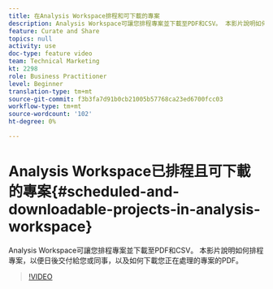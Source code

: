 ```yaml
---
title: 在Analysis Workspace排程和可下載的專案
description: Analysis Workspace可讓您排程專案並下載至PDF和CSV。 本影片說明如何排程專案，以便日後交付給您或同事，以及如何下載您正在處理的專案的PDF。
feature: Curate and Share
topics: null
activity: use
doc-type: feature video
team: Technical Marketing
kt: 2298
role: Business Practitioner
level: Beginner
translation-type: tm+mt
source-git-commit: f3b3fa7d91b0cb21005b57768ca23ed6700fcc03
workflow-type: tm+mt
source-wordcount: '102'
ht-degree: 0%

---
```



# Analysis Workspace已排程且可下載的專案{#scheduled-and-downloadable-projects-in-analysis-workspace}

Analysis Workspace可讓您排程專案並下載至PDF和CSV。 本影片說明如何排程專案，以便日後交付給您或同事，以及如何下載您正在處理的專案的PDF。

>[!VIDEO](https://video.tv.adobe.com/v/24709/?quality=12)
